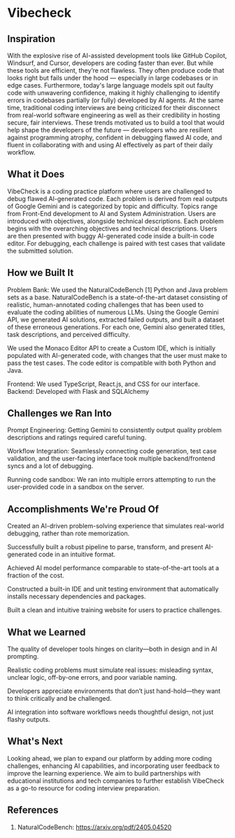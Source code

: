 # Vibecheck

## Inspiration

With the explosive rise of AI-assisted development tools like GitHub Copilot, Windsurf, and Cursor, developers are coding faster than ever. But while these tools are efficient, they’re not flawless. They often produce code that looks right but fails under the hood — especially in large codebases or in edge cases. Furthermore, today's large language models spit out faulty code with unwavering confidence, making it highly challenging to identify errors in codebases partially (or fully) developed by AI agents. At the same time, traditional coding interviews are being criticized for their disconnect from real-world software engineering as well as their credibility in hosting secure, fair interviews. These trends motivated us to build a tool that would help shape the developers of the future — developers who are resilient against programming atrophy, confident in debugging flawed AI code, and fluent in collaborating with and using AI effectively as part of their daily workflow.

## What it Does

VibeCheck is a coding practice platform where users are challenged to debug flawed AI-generated code. Each problem is derived from real outputs of Google Gemini and is categorized by topic and difficulty. Topics range from Front-End development to AI and System Administration. Users are introduced with objectives, alongside technical descriptions. Each problem begins with the overarching objectives and technical descriptions. Users are then presented with buggy AI-generated code inside a built-in code editor. For debugging, each challenge is paired with test cases that validate the submitted solution.

## How we Built It

Problem Bank: We used the NaturalCodeBench [1] Python and Java problem sets as a base. NaturalCodeBench is a state-of-the-art dataset consisting of realistic, human-annotated coding challenges that has been used to evaluate the coding abilities of numerous LLMs. Using the Google Gemini API, we generated AI solutions, extracted failed outputs, and built a dataset of these erroneous generations. For each one, Gemini also generated titles, task descriptions, and perceived difficulty.

We used the Monaco Editor API to create a Custom IDE, which is initially populated with AI-generated code, with changes that the user must make to pass the test cases. The code editor is compatible with both Python and Java.

Frontend: We used TypeScript, React.js, and CSS for our interface. Backend: Developed with Flask and SQLAlchemy

## Challenges we Ran Into

Prompt Engineering: Getting Gemini to consistently output quality problem descriptions and ratings required careful tuning.

Workflow Integration: Seamlessly connecting code generation, test case validation, and the user-facing interface took multiple backend/frontend syncs and a lot of debugging.

Running code sandbox: We ran into multiple errors attempting to run the user-provided code in a sandbox on the server.

## Accomplishments We're Proud Of

Created an AI-driven problem-solving experience that simulates real-world debugging, rather than rote memorization.

Successfully built a robust pipeline to parse, transform, and present AI-generated code in an intuitive format.

Achieved AI model performance comparable to state-of-the-art tools at a fraction of the cost.

Constructed a built-in IDE and unit testing environment that automatically installs necessary dependencies and packages.

Built a clean and intuitive training website for users to practice challenges.

## What we Learned

The quality of developer tools hinges on clarity—both in design and in AI prompting.

Realistic coding problems must simulate real issues: misleading syntax, unclear logic, off-by-one errors, and poor variable naming.

Developers appreciate environments that don’t just hand-hold—they want to think critically and be challenged.

AI integration into software workflows needs thoughtful design, not just flashy outputs.

## What's Next

Looking ahead, we plan to expand our platform by adding more coding challenges, enhancing AI capabilities, and incorporating user feedback to improve the learning experience. We aim to build partnerships with educational institutions and tech companies to further establish VibeCheck as a go-to resource for coding interview preparation.

## References
1. NaturalCodeBench: https://arxiv.org/pdf/2405.04520
